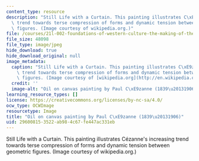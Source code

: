 ```yaml
---
content_type: resource
description: "Still Life with a Curtain. This painting illustrates C\xE9zanne's increasing\
  \ trend towards terse compression of forms and dynamic tension between geometric\
  \ figures. (Image courtesy of wikipedia.org.)"
file: /courses/21l-002-foundations-of-western-culture-the-making-of-the-modern-world-spring-2010/296008153522ab984c67fe447ac331eb_21l-002s10.jpg
file_size: 48098
file_type: image/jpeg
hide_download: true
hide_download_original: null
image_metadata:
  caption: "Still Life with a Curtain. This painting illustrates C\xE9zanne's increasing\
    \ trend towards terse compression of forms and dynamic tension between geometric\
    \ figures. (Image courtesy of [wikipedia.org](http://en.wikipedia.org/wiki/File:C%C3%A9zanne,_Paul_-_Still_Life_with_a_Curtain.jpg).)"
  credit: ''
  image-alt: "Oil on canvas painting by Paul C\xE9zanne (1839\u20131906)."
learning_resource_types: []
license: https://creativecommons.org/licenses/by-nc-sa/4.0/
ocw_type: OCWImage
resourcetype: Image
title: "Oil on canvas painting by Paul C\xE9zanne (1839\u20131906)"
uid: 29600815-3522-ab98-4c67-fe447ac331eb
---
```

Still Life with a Curtain. This painting illustrates Cézanne's increasing trend towards terse compression of forms and dynamic tension between geometric figures. (Image courtesy of wikipedia.org.)